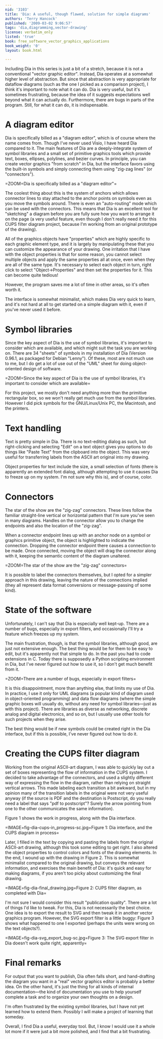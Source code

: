 ```yaml
---
nid: '3103'
title: 'Dia: A useful, though flawed, solution for simple diagrams'
authors: 'Terry Hancock'
published: '2009-03-02 9:06:57'
tags: 'dia,diagramming,vector-drawing'
license: verbatim_only
listed: 'true'
book: free_software_vector_graphics_applications
book_weight: '0'
layout: book.html

---
```

<!--Dia: A useful, though flawed, solution for simple diagrams-->

Including Dia in this series is just a bit of a stretch, because it is not a conventional "vector graphic editor". Instead, Dia operates at a somewhat higher level of abstraction. But since that abstraction is very appropriate for dataflow diagrams (such as the one I picked as a comparison project), I think it's important to note what it can do. Dia is very useful, but it's sometimes frustrating, because the idea of it suggests expectations well beyond what it can actually do. Furthermore, there are bugs in parts of the program. Still, for what it can do, it is indispensable.


# A diagram editor

Dia is specifically billed as a "diagram editor", which is of course where the name comes from. Though I've never used Visio, I have heard Dia compared to it. The main features of Dia are a deeply-integrate system of symbol libraries and a small set of primitive graphics tools which provide text, boxes, ellipses, polylines, and bezier curves. In principle, you can create vector graphics "from scratch" in Dia, but the interface favors using the built-in symbols and simply connecting them using "zig-zag lines" (or "connectors").

=ZOOM=Dia is specifically billed as a "diagram editor"=

The coolest thing about this is the system of anchors which allows connector lines to stay attached to the anchor points on symbols even as you move the symbols around. There is even an "auto-routing" mode which can be used with the connectors. This means that Dia is an excellent tool for "sketching" a diagram before you are fully sure how you want to arrange it on the page (a very useful feature, even though I don't really need it for this CUPS filter diagram project, because I'm working from an original prototype of the drawing).

All of the graphics objects have "properties" which are highly specific to each graphic element type, and it is largely by manipulating these that you can customize the appearance of your drawing. One irritation that I have with the object properties is that for some reason, you cannot select multiple objects and apply the same properties all at once, even when they are all of the same type. It's necessary to select each object in turn, right click to select "Object→Properties" and then set the properties for it. This can become quite tedious!

However, the program saves me a lot of time in other areas, so it's often worth it.

The interface is somewhat minimalist, which makes Dia very quick to learn, and it's not hard at all to get started on a simple diagram with it, even if you've never used it before.

# Symbol libraries

Since the key aspect of Dia is the use of symbol libraries, it's important to consider which are available, and which might suit the task you are working on. There are 34 "sheets" of symbols in my installation of Dia (Version 0.96.1, as packaged for Debian "Lenny"). Of these, most are not much use to me, but I do get a lot of use out of the "UML" sheet for doing object-oriented design of software.

=ZOOM=Since the key aspect of Dia is the use of symbol libraries, it's important to consider which are available=

For this project, we mostly don't need anything more than the primitive rectangular box, so we won't really get much use from the symbol libraries. However I did pick symbols for the GNU/Linux/Unix PC, the Macintosh, and the printers.

# Text handling

Text is pretty simple in Dia. There is no text-editing dialog as such, but right-clicking and selecting "Edit" on a text object gives you options to do things like "Paste Text" from the clipboard into the object. This was very useful for transferring labels from the ASCII art original into my drawing.

Object properties for text include the size, a small selection of fonts (there is apparently an extended font dialog, although attempting to use it causes Dia to freeze up on my system. I'm not sure why this is), and of course, color.

# Connectors

The star of the show are the "zig-zag" connectors. These lines follow the familiar straight-line vertical or horizontal pattern that I'm sure you've seen in many diagrams. Handles on the connector allow you to change the endpoints and also the location of the "zig-zag".

When a connector endpoint lines up with an anchor node on a symbol or graphics primitive object, the object is highlighted to indicate the connection. Dropping the connector endpoint there causes a connection to be made. Once connected, moving the object will drag the connector along with it, keeping the semantic content of the diagram unaltered.

=ZOOM=The star of the show are the "zig-zag" connectors=

It is possible to label the connectors themselves, but I opted for a simpler approach in this drawing, leaving the nature of the connections implied (they all represent data format conversions or message-passing of some kind).

# State of the software

Unfortunately, I can't say that Dia is especially well kept-up. There are a number of bugs, especially in export filters, and occasionally I'll try a feature which freezes up my system.

The main frustration, though, is that the symbol libraries, although good, are just not extensive enough. The best thing would be for them to be easy to edit, but it's apparently not that simple to do. In the past you had to code extensions in C. Today there is supposedly a Python scripting environment in Dia, but I've never figured out how to use it, so I don't get much benefit from it.

=ZOOM=There are a number of bugs, especially in export filters=

It is this disappointment, more than anything else, that limits my use of Dia. In practice, I use it only for UML diagrams (a popular kind of diagram used in object-oriented programming) and data flow diagrams (where the simple graphic boxes will usually do, without any need for symbol libraries—just as with this project). There are libraries as diverse as networking, discrete analog and digital electronics, and so on, but I usually use other tools for such projects when they arise.

The best thing would be if new symbols could be created right in the Dia interface, but if this is possible, I've never figured out how to do it.

# Creating the CUPS filter diagram

Working from the original ASCII-art diagram, I was able to quickly lay out a set of boxes representing the flow of information in the CUPS system. I decided to take advantage of the connectors, and used a slightly different way of expressing the flow in the diagram, rather than relying on straight vertical arrows. This made labeling each transition a bit awkward, but in my opinion many of the transition labels in the original were not very useful anyway (if the source is PDF and the destination is Postscript, do you really need a label that says "pdf to postscript"? Surely the arrow pointing from one to the other communicates the same information).

Figure 1 shows the work in progress, along with the Dia interface.

=IMAGE=fig-dia-cups-in_progress-sc.jpg=Figure 1: Dia interface, and the CUPS diagram in process=

Later, I filled in the text by copying and pasting the labels from the original ASCII-art drawing, although this took some editing to get right. I also altered the object properties to control colors and fonts of the drawing elements. In the end, I wound up with the drawing in Figure 2. This is somewhat minimalist compared to the original drawing, but conveys the relevant information, and exercises the main benefit of Dia: it's quick and easy for making diagrams, if you aren't too picky about customizing the final drawing.

=IMAGE=fig-dia-final_drawing.jpg=Figure 2: CUPS filter diagram, as completed with Dia=

I'm not sure I would consider this result "publication quality". There are a lot of things I'd like to tweak. For this, Dia is not necessarily the best choice. One idea is to export the result to SVG and then tweak it in another vector graphics program. However, the SVG export filter is a little buggy: Figure 3 shows what happened to one I exported (perhaps the units were wrong on the text objects?).

=IMAGE=fig-dia-svg_export_bug-sc.jpg=Figure 3: The SVG export filter in Dia doesn't work quite right, apparently=

# Final remarks

For output that you want to publish, Dia often falls short, and hand-drafting the diagram you want in a "real" vector graphics editor is probably a better idea. On the other hand, it's just the thing for all kinds of internal documentation—the kind of documentation you use to help yourself complete a task and to organize your own thoughts on a design.

I'm often frustrated by the existing symbol libraries, but I have not yet learned how to extend them. Possibly I will make a project of learning that someday.

Overall, I find Dia a useful, everyday tool. But, I know I would use it a whole lot more if it were just a bit more polished, and I find that a bit frustrating.

